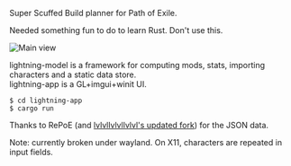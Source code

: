 Super Scuffed Build planner for Path of Exile.

Needed something fun to do to learn Rust. Don't use this.

![Main view](https://user-images.githubusercontent.com/67038113/215327041-289e3cd8-fcf6-4565-a48e-0f5f0be54ec8.png)

lightning-model is a framework for computing mods, stats, importing characters and a static data store.<br />
lightning-app is a GL+imgui+winit UI.

```
$ cd lightning-app
$ cargo run
```

Thanks to RePoE (and [lvlvllvlvllvlvl's updated fork](https://github.com/lvlvllvlvllvlvl/RePoE)) for the JSON data.

Note: currently broken under wayland. On X11, characters are repeated in input fields.
